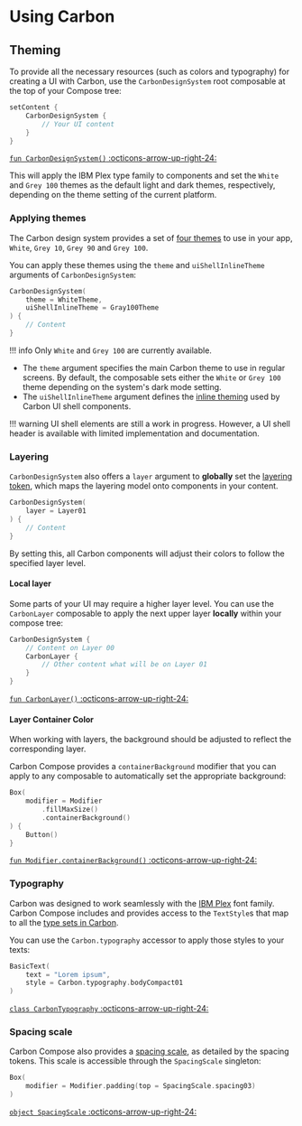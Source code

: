 # Using Carbon

## Theming

To provide all the necessary resources (such as colors and typography) for creating a UI with Carbon, use the 
`CarbonDesignSystem` root composable at the top of your Compose tree:

```kotlin
setContent {
    CarbonDesignSystem {
        // Your UI content
    }
}
```
[`fun CarbonDesignSystem()` :octicons-arrow-up-right-24:](https://github.com/gabrieldrn/carbon-compose/blob/97256c221b2360a0eed118a78379a01e0115edc1/carbon/src/commonMain/kotlin/com/gabrieldrn/carbon/Carbon.kt#L53)

This will apply the IBM Plex type family to components and set the `White` and `Grey 100` themes as the default light 
and dark themes, respectively, depending on the theme setting of the current platform.

### Applying themes

The Carbon design system provides a set of [four themes](https://carbondesignsystem.com/elements/color/overview#themes) 
to use in your app, `White`, `Grey 10`, `Grey 90` and `Grey 100`.

You can apply these themes using the `theme` and `uiShellInlineTheme` arguments of `CarbonDesignSystem`:

```kotlin
CarbonDesignSystem(
    theme = WhiteTheme,
    uiShellInlineTheme = Gray100Theme
) {
    // Content
}
```

!!! info
    Only `White` and `Grey 100` are currently available.

- The `theme` argument specifies the main Carbon theme to use in regular screens. By default, the composable sets either
  the `White` or `Grey 100` theme depending on the system's dark mode setting.
- The `uiShellInlineTheme` argument defines the 
  [inline theming](https://carbondesignsystem.com/elements/color/usage#inline-theming) used by Carbon UI shell 
  components.

!!! warning
    UI shell elements are still a work in progress. However, a UI shell header is available with limited implementation 
    and documentation.

### Layering

`CarbonDesignSystem` also offers a `layer` argument to **globally** set the 
[layering token](https://carbondesignsystem.com/elements/color/usage/#layering-tokens), which maps the layering model 
onto components in your content.

```kotlin
CarbonDesignSystem(
    layer = Layer01
) {
    // Content
}
```

By setting this, all Carbon components will adjust their colors to follow the specified layer level.

#### Local layer

Some parts of your UI may require a higher layer level. You can use the `CarbonLayer` composable to apply the next upper
layer **locally** within your compose tree:

```kotlin
CarbonDesignSystem {
    // Content on Layer 00
    CarbonLayer {
        // Other content what will be on Layer 01
    }
}
```
[`fun CarbonLayer()` :octicons-arrow-up-right-24:](https://github.com/gabrieldrn/carbon-compose/blob/97256c221b2360a0eed118a78379a01e0115edc1/carbon/src/commonMain/kotlin/com/gabrieldrn/carbon/foundation/color/ThemeStaticComposition.kt#L68)

#### Layer Container Color

When working with layers, the background should be adjusted to reflect the corresponding layer.

Carbon Compose provides a `containerBackground` modifier that you can apply to any composable to automatically set the 
appropriate background:

```kotlin
Box(
    modifier = Modifier
        .fillMaxSize()
        .containerBackground()
) {
    Button()
}
```
[`fun Modifier.containerBackground()` :octicons-arrow-up-right-24:](https://github.com/gabrieldrn/carbon-compose/blob/97256c221b2360a0eed118a78379a01e0115edc1/carbon/src/commonMain/kotlin/com/gabrieldrn/carbon/foundation/color/ThemeStaticComposition.kt#L81)

### Typography

Carbon was designed to work seamlessly with the [IBM Plex](https://www.ibm.com/plex/) font family. Carbon Compose 
includes and provides access to the `TextStyle`s that map to all the 
[type sets in Carbon](https://carbondesignsystem.com/guidelines/typography/type-sets).

You can use the `Carbon.typography` accessor to apply those styles to your texts:

```kotlin
BasicText(
    text = "Lorem ipsum",
    style = Carbon.typography.bodyCompact01
)
```

[`class CarbonTypography` :octicons-arrow-up-right-24:](https://github.com/gabrieldrn/carbon-compose/blob/97256c221b2360a0eed118a78379a01e0115edc1/carbon/src/commonMain/kotlin/com/gabrieldrn/carbon/foundation/text/CarbonTypography.kt#L112)

### Spacing scale

Carbon Compose also provides a [spacing scale](https://carbondesignsystem.com/guidelines/spacing/overview/), as detailed
by the spacing tokens. This scale is accessible through the `SpacingScale` singleton:

```kotlin
Box(
    modifier = Modifier.padding(top = SpacingScale.spacing03)
)
```

[`object SpacingScale` :octicons-arrow-up-right-24:](https://github.com/gabrieldrn/carbon-compose/blob/97256c221b2360a0eed118a78379a01e0115edc1/carbon/src/commonMain/kotlin/com/gabrieldrn/carbon/foundation/spacing/SpacingScale.kt#L35)

